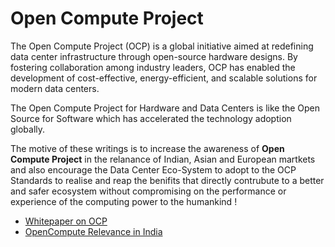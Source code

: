 # Open Compute Project
The Open Compute Project (OCP) is a global initiative aimed at redefining data center infrastructure through open-source hardware designs. 
By fostering collaboration among industry leaders, OCP has enabled the development of cost-effective, energy-efficient, and scalable solutions for modern data centers.

The Open Compute Project for Hardware and Data Centers is like the Open Source for Software which has accelerated the technology adoption globally.

The motive of these writings is to increase the awareness of **Open Compute Project** in the relanance of Indian, Asian and European martkets and also encourage the Data Center Eco-System to adopt to the OCP Standards to realise and reap the benifits that directly contrubute to a better and safer ecosystem without compromising on the performance or experience of the computing power to the humankind !

- [Whitepaper on OCP](https://github.com/platformbuilds/opencompute/blob/main/whitepaper.md)
- [OpenCompute Relevance in India](https://github.com/platformbuilds/opencompute/blob/main/OCP-in-India.md)
